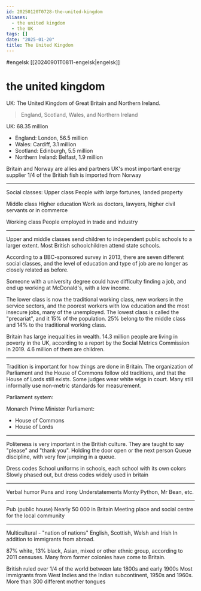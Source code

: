 ```yaml
---
id: 20250120T0728-the-united-kingdom
aliases:
  - the united kingdom
  - the UK
tags: []
date: "2025-01-20"
title: The United Kingdom
---
```


#engelsk [[20240901T0811-engelsk|engelsk]]

# the united kingdom

UK: The United Kingdom of Great Britain and Northern Ireland.

> England, Scotland, Wales, and Northern Ireland

UK: 68.35 million

- England: London, 56.5 million
- Wales: Cardiff, 3.1 million
- Scotland: Edinburgh, 5.5 million
- Northern Ireland: Belfast, 1.9 million

Britain and Norway are allies and partners
UK's most important energy supplier
1/4 of the British fish is imported from Norway

---

Social classes:
Upper class
People with large fortunes, landed property

Middle class
Higher education
Work as doctors, lawyers, higher civil servants or in commerce

Working class
People employed in trade and industry

---

Upper and middle classes send children to independent public schools to a larger extent.
Most British schoolchildren attend state schools.

According to a BBC-sponsored survey in 2013, there are seven different social classes, and the level of education and type of job are no longer as closely related as before.

Someone with a university degree could have difficulty finding a job, and end up working at McDonald's, with a low income.

The lower class is now the traditional working class, new workers in the service sectors, and the poorest workers with low education and the most insecure jobs, many of the unemployed.
The lowest class is called the "precariat", and it 15% of the population.
25% belong to the middle class and 14% to the traditional working class.

Britain has large inequalities in wealth. 14.3 million people are living in poverty in the UK, according to a report by the Social Metrics Commission in 2019. 4.6 million of them are children.

---

Tradition is important for how things are done in Britain.
The organization of Parliament and the House of Commons follow old traditions, and that the House of Lords still exists.
Some judges wear white wigs in court.
Many still informally use non-metric standards for measurement.

Parliament system:

Monarch
Prime Minister
Parliament:

- House of Commons
- House of Lords

---

Politeness is very important in the British culture.
They are taught to say "please" and "thank you".
Holding the door open or the next person
Queue discipline, with very few jumping in a queue.

Dress codes
School uniforms in schools, each school with its own colors
Slowly phased out, but dress codes widely used in britain

---

Verbal humor
Puns and irony
Understatements
Monty Python, Mr Bean, etc.

---

Pub (public house)
Nearly 50 000 in Britain
Meeting place and social centre for the local community

---

Multicultural - "nation of nations"
English, Scottish, Welsh and Irish
In addition to immigrants from abroad.

87% white, 13% black, Asian, mixed or other ethnic group, according to 2011 censuses.
Many from former colonies have come to Britain.

British ruled over 1/4 of the world between late 1800s and early 1900s
Most immigrants from West Indies and the Indian subcontinent, 1950s and 1960s.
More than 300 different mother tongues
